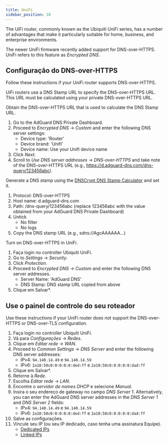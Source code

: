 ```yaml
---
title: UniFi
sidebar_position: 10
---
```


The UiFi router, commonly known as the Ubiquiti UniFi series, has a number of advantages that make it particularly suitable for home, business, and enterprise environments.

The newer UniFi firmware recently added support for DNS-over-HTTPS. UniFi refers to this feature as _Encrypted DNS_.

## Configuração do DNS-over-HTTPS

Follow these instructions if your UniFi router supports DNS-over-HTTPS.

UiFi routers use a DNS Stamp URL to specify the DNS-over-HTTPS URL. This URL must be calculated using your private DNS-over-HTTPS URL.

Obtain the DNS-over-HTTPS URL that is used to calculate the DNS Stamp URL.

1. Go to the AdGuard DNS Private Dashboard.
2. Proceed to _Encrypted DNS_ → _Custom_ and enter the following DNS server settings:
   - Device type: 'Router'
   - Device brand: 'Unifi'
   - Device name: Use your Unifi device name
3. Click _Next_.
4. Scroll to _Use DNS server addresses_ → _DNS-over-HTTPS_ and take note of the DNS-over-HTTPS URL (e.g., https://d.adguard-dns.com/dns-query/123456abc).

Generate a DNS stamp using the [DNSCrypt DNS Stamp Calculator](https://dnscrypt.info/stamps/) and set it.

1. Protocol: DNS-over-HTTPS
2. Host name: d.adguard-dns.com
3. Path: /dns-query/123456abc (replace 123456abc with the value obtained from your AdGuard DNS Private Dashboard)
4. Untick
   - No filter
   - No logs
5. Copy the DNS stamp URL (e.g., sdns://AgcAAAAAA…)

Turn on DNS-over-HTTPS in UniFi.

1. Faça login no controller Ubiquiti UniFi.
2. Go to _Settings_ → _Security_.
3. Click _Protection_.
4. Proceed to _Encrypted DNS_ → _Custom_ and enter the following DNS server addresses.
   - Server Name: 'AdGuard DNS'
   - DNS Stamp: DNS stamp URL copied from above
5. Clique em Salvar\*.

## Use o painel de controle do seu roteador

Use these instructions if your UniFi router does not support the DNS-over-HTTPS or DNS-over-TLS configuration.

1. Faça login no controller Ubiquiti UniFi.
2. Vá para _Configurações_ → _Redes_.
3. Clique em _Editar rede_ → _WAN_.
4. Proceed to _Common Settings_ → _DNS Server_ and enter the following DNS server addresses:
   - IPv4: `94.140.14.49` e `94.140.14.59`
   - IPv6: `2a10:50c0:0:0:0:0:ded:ff` e `2a10:50c0:0:0:0:0:dad:ff`
5. Clique em Salvar\*.
6. Retorne à _Rede_.
7. Escolha _Editar rede_ → _LAN_.
8. Encontre o _servidor de nomes DHCP_ e selecione _Manual_.
9. Insira o seu endereço de gateway no campo _DNS Server 1_. Alternatively, you can enter the AdGuard DNS server addresses in the _DNS Server 1_ and _DNS Server 2_ fields:
   - IPv4: `94.140.14.49` e `94.140.14.59`
   - IPv6: `2a10:50c0:0:0:0:0:ded:ff` e `2a10:50c0:0:0:0:0:dad:ff`
10. Salve as configurações.
11. Vincule seu IP (ou seu IP dedicado, caso tenha uma assinatura Equipe).
    - [Dedicated IPs](private-dns/connect-devices/other-options/dedicated-ip.md)
    - [Linked IPs](private-dns/connect-devices/other-options/linked-ip.md)

